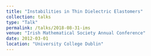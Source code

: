```yaml
---
title: "Instabilities in Thin Dielectric Elastomers"
collection: talks
type: "Talk"
permalink: /talks/2018-08-31-ims
venue: "Irish Mathematical Society Annual Conference"
date: 2012-03-01
location: "University College Dublin"
---
```

